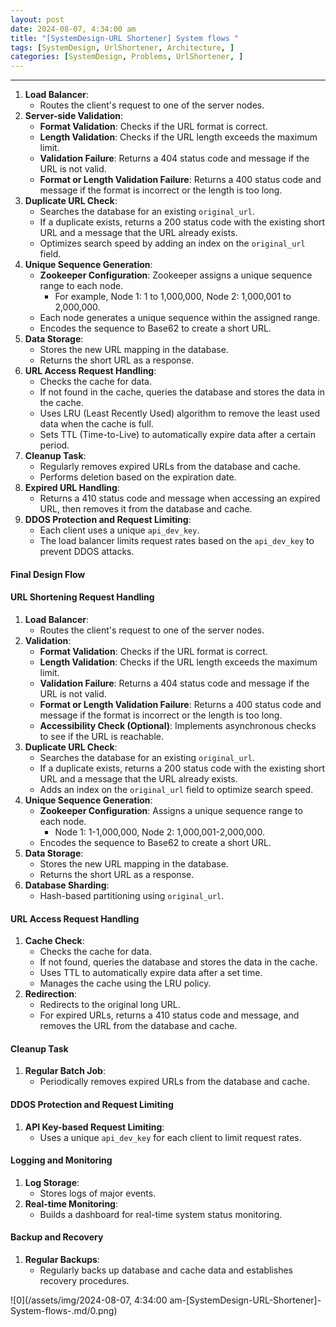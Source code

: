 ```yaml
---
layout: post
date: 2024-08-07, 4:34:00 am
title: "[SystemDesign-URL Shortener] System flows "
tags: [SystemDesign, UrlShortener, Architecture, ]
categories: [SystemDesign, Problems, UrlShortener, ]
---
```



---

1. **Load Balancer**:
	- Routes the client's request to one of the server nodes.
2. **Server-side Validation**:
	- **Format Validation**: Checks if the URL format is correct.
	- **Length Validation**: Checks if the URL length exceeds the maximum limit.
	- **Validation Failure**: Returns a 404 status code and message if the URL is not valid.
	- **Format or Length Validation Failure**: Returns a 400 status code and message if the format is incorrect or the length is too long.
3. **Duplicate URL Check**:
	- Searches the database for an existing `original_url`.
	- If a duplicate exists, returns a 200 status code with the existing short URL and a message that the URL already exists.
	- Optimizes search speed by adding an index on the `original_url` field.
4. **Unique Sequence Generation**:
	- **Zookeeper Configuration**: Zookeeper assigns a unique sequence range to each node.
		- For example, Node 1: 1 to 1,000,000, Node 2: 1,000,001 to 2,000,000.
	- Each node generates a unique sequence within the assigned range.
	- Encodes the sequence to Base62 to create a short URL.
5. **Data Storage**:
	- Stores the new URL mapping in the database.
	- Returns the short URL as a response.
6. **URL Access Request Handling**:
	- Checks the cache for data.
	- If not found in the cache, queries the database and stores the data in the cache.
	- Uses LRU (Least Recently Used) algorithm to remove the least used data when the cache is full.
	- Sets TTL (Time-to-Live) to automatically expire data after a certain period.
7. **Cleanup Task**:
	- Regularly removes expired URLs from the database and cache.
	- Performs deletion based on the expiration date.
8. **Expired URL Handling**:
	- Returns a 410 status code and message when accessing an expired URL, then removes it from the database and cache.
9. **DDOS Protection and Request Limiting**:
	- Each client uses a unique `api_dev_key`.
	- The load balancer limits request rates based on the `api_dev_key` to prevent DDOS attacks.

#### Final Design Flow


#### URL Shortening Request Handling

1. **Load Balancer**:
	- Routes the client's request to one of the server nodes.
2. **Validation**:
	- **Format Validation**: Checks if the URL format is correct.
	- **Length Validation**: Checks if the URL length exceeds the maximum limit.
	- **Validation Failure**: Returns a 404 status code and message if the URL is not valid.
	- **Format or Length Validation Failure**: Returns a 400 status code and message if the format is incorrect or the length is too long.
	- **Accessibility Check (Optional)**: Implements asynchronous checks to see if the URL is reachable.
3. **Duplicate URL Check**:
	- Searches the database for an existing `original_url`.
	- If a duplicate exists, returns a 200 status code with the existing short URL and a message that the URL already exists.
	- Adds an index on the `original_url` field to optimize search speed.
4. **Unique Sequence Generation**:
	- **Zookeeper Configuration**: Assigns a unique sequence range to each node.
		- Node 1: 1-1,000,000, Node 2: 1,000,001-2,000,000.
	- Encodes the sequence to Base62 to create a short URL.
5. **Data Storage**:
	- Stores the new URL mapping in the database.
	- Returns the short URL as a response.
6. **Database Sharding**:
	- Hash-based partitioning using `original_url`.

#### URL Access Request Handling

1. **Cache Check**:
	- Checks the cache for data.
	- If not found, queries the database and stores the data in the cache.
	- Uses TTL to automatically expire data after a set time.
	- Manages the cache using the LRU policy.
2. **Redirection**:
	- Redirects to the original long URL.
	- For expired URLs, returns a 410 status code and message, and removes the URL from the database and cache.

#### Cleanup Task

1. **Regular Batch Job**:
	- Periodically removes expired URLs from the database and cache.

#### DDOS Protection and Request Limiting

1. **API Key-based Request Limiting**:
	- Uses a unique `api_dev_key` for each client to limit request rates.

#### Logging and Monitoring

1. **Log Storage**:
	- Stores logs of major events.
2. **Real-time Monitoring**:
	- Builds a dashboard for real-time system status monitoring.

#### Backup and Recovery

1. **Regular Backups**:
	- Regularly backs up database and cache data and establishes recovery procedures.

![0](/assets/img/2024-08-07, 4:34:00 am-[SystemDesign-URL-Shortener]-System-flows-.md/0.png)

